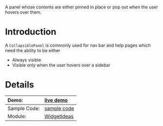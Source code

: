 A panel whose contents are either pinned in place or pop out when the user hovers over them.

# Introduction #
A `CollapsiblePanel` is commonly used for nav bar and help pages which need the ability to be either
  * Always visible
  * Visible only when the user hovers over a sidebar


# Details #

|Demo:| [live demo](http://collectionofdemos.appspot.com/demo/com.google.gwt.widgetideas.demo.collapsiblepanel.CollapsiblePanelDemo/CollapsiblePanelDemo.html)|
|:----|:------------------------------------------------------------------------------------------------------------------------------------------------------|
|Sample Code:| [sample code](http://code.google.com/p/google-web-toolkit-incubator/source/browse/trunk/src-demo/com/google/gwt/widgetideas/demo/collapsiblepanel/client/CollapsiblePanelDemo.java) |
|Module:| [WidgetIdeas](http://google-web-toolkit-incubator.googlecode.com/svn/trunk/src/com/google/gwt/widgetideas/WidgetIdeas.gwt.xml)|
